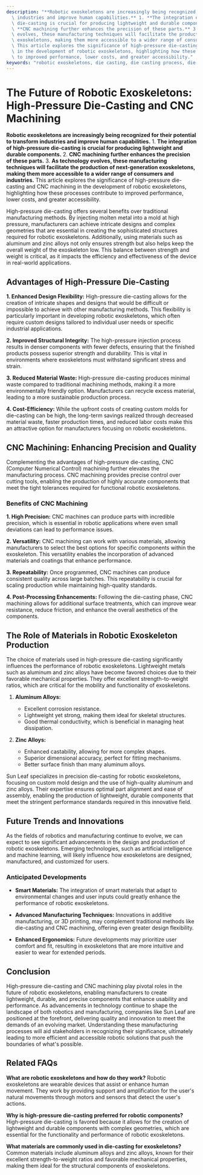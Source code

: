 ```yaml
---
description: "**Robotic exoskeletons are increasingly being recognized for their potential to transform\
  \ industries and improve human capabilities.** 1. **The integration of high-pressure\
  \ die-casting is crucial for producing lightweight and durable components.** 2.\
  \ **CNC machining further enhances the precision of these parts.** 3. **As technology\
  \ evolves, these manufacturing techniques will facilitate the production of next-generation\
  \ exoskeletons, making them more accessible to a wider range of consumers and industries.**\
  \ This article explores the significance of high-pressure die-casting and CNC machining\
  \ in the development of robotic exoskeletons, highlighting how these processes contribute\
  \ to improved performance, lower costs, and greater accessibility."
keywords: "robotic exoskeletons, die casting, die casting process, die-cast aluminum"
---
```

# The Future of Robotic Exoskeletons: High-Pressure Die-Casting and CNC Machining

**Robotic exoskeletons are increasingly being recognized for their potential to transform industries and improve human capabilities.** 1. **The integration of high-pressure die-casting is crucial for producing lightweight and durable components.** 2. **CNC machining further enhances the precision of these parts.** 3. **As technology evolves, these manufacturing techniques will facilitate the production of next-generation exoskeletons, making them more accessible to a wider range of consumers and industries.** This article explores the significance of high-pressure die-casting and CNC machining in the development of robotic exoskeletons, highlighting how these processes contribute to improved performance, lower costs, and greater accessibility.

High-pressure die-casting offers several benefits over traditional manufacturing methods. By injecting molten metal into a mold at high pressure, manufacturers can achieve intricate designs and complex geometries that are essential in creating the sophisticated structures required for robotic exoskeletons. Additionally, using materials such as aluminum and zinc alloys not only ensures strength but also helps keep the overall weight of the exoskeleton low. This balance between strength and weight is critical, as it impacts the efficiency and effectiveness of the device in real-world applications.

## Advantages of High-Pressure Die-Casting

**1. Enhanced Design Flexibility:**
High-pressure die-casting allows for the creation of intricate shapes and designs that would be difficult or impossible to achieve with other manufacturing methods. This flexibility is particularly important in developing robotic exoskeletons, which often require custom designs tailored to individual user needs or specific industrial applications.

**2. Improved Structural Integrity:**
The high-pressure injection process results in denser components with fewer defects, ensuring that the finished products possess superior strength and durability. This is vital in environments where exoskeletons must withstand significant stress and strain.

**3. Reduced Material Waste:**
High-pressure die-casting produces minimal waste compared to traditional machining methods, making it a more environmentally friendly option. Manufacturers can recycle excess material, leading to a more sustainable production process.

**4. Cost-Efficiency:**
While the upfront costs of creating custom molds for die-casting can be high, the long-term savings realized through decreased material waste, faster production times, and reduced labor costs make this an attractive option for manufacturers focusing on robotic exoskeletons.

## CNC Machining: Enhancing Precision and Quality

Complementing the advantages of high-pressure die-casting, CNC (Computer Numerical Control) machining further elevates the manufacturing process. CNC machining provides precise control over cutting tools, enabling the production of highly accurate components that meet the tight tolerances required for functional robotic exoskeletons.

### Benefits of CNC Machining

**1. High Precision:**
CNC machines can produce parts with incredible precision, which is essential in robotic applications where even small deviations can lead to performance issues.

**2. Versatility:**
CNC machining can work with various materials, allowing manufacturers to select the best options for specific components within the exoskeleton. This versatility enables the incorporation of advanced materials and coatings that enhance performance.

**3. Repeatability:**
Once programmed, CNC machines can produce consistent quality across large batches. This repeatability is crucial for scaling production while maintaining high-quality standards.

**4. Post-Processing Enhancements:**
Following the die-casting phase, CNC machining allows for additional surface treatments, which can improve wear resistance, reduce friction, and enhance the overall aesthetics of the components.

## The Role of Materials in Robotic Exoskeleton Production

The choice of materials used in high-pressure die-casting significantly influences the performance of robotic exoskeletons. Lightweight metals such as aluminum and zinc alloys have become favored choices due to their favorable mechanical properties. They offer excellent strength-to-weight ratios, which are critical for the mobility and functionality of exoskeletons.

1. **Aluminum Alloys:**
   - Excellent corrosion resistance.
   - Lightweight yet strong, making them ideal for skeletal structures.
   - Good thermal conductivity, which is beneficial in managing heat dissipation.

2. **Zinc Alloys:**
   - Enhanced castability, allowing for more complex shapes.
   - Superior dimensional accuracy, perfect for fitting mechanisms.
   - Better surface finish than many aluminum alloys.

Sun Leaf specializes in precision die-casting for robotic exoskeletons, focusing on custom mold design and the use of high-quality aluminum and zinc alloys. Their expertise ensures optimal part alignment and ease of assembly, enabling the production of lightweight, durable components that meet the stringent performance standards required in this innovative field.

## Future Trends and Innovations

As the fields of robotics and manufacturing continue to evolve, we can expect to see significant advancements in the design and production of robotic exoskeletons. Emerging technologies, such as artificial intelligence and machine learning, will likely influence how exoskeletons are designed, manufactured, and customized for users.

### Anticipated Developments

- **Smart Materials:**
  The integration of smart materials that adapt to environmental changes and user inputs could greatly enhance the performance of robotic exoskeletons.

- **Advanced Manufacturing Techniques:**
  Innovations in additive manufacturing, or 3D printing, may complement traditional methods like die-casting and CNC machining, offering even greater design flexibility.

- **Enhanced Ergonomics:**
  Future developments may prioritize user comfort and fit, resulting in exoskeletons that are more intuitive and easier to wear for extended periods.

## Conclusion

High-pressure die-casting and CNC machining play pivotal roles in the future of robotic exoskeletons, enabling manufacturers to create lightweight, durable, and precise components that enhance usability and performance. As advancements in technology continue to shape the landscape of both robotics and manufacturing, companies like Sun Leaf are positioned at the forefront, delivering quality and innovation to meet the demands of an evolving market. Understanding these manufacturing processes will aid stakeholders in recognizing their significance, ultimately leading to more efficient and accessible robotic solutions that push the boundaries of what's possible.

## Related FAQs

**What are robotic exoskeletons and how do they work?**
Robotic exoskeletons are wearable devices that assist or enhance human movement. They work by providing support and amplification for the user's natural movements through motors and sensors that detect the user's actions.

**Why is high-pressure die-casting preferred for robotic components?**
High-pressure die-casting is favored because it allows for the creation of lightweight and durable components with complex geometries, which are essential for the functionality and performance of robotic exoskeletons.

**What materials are commonly used in die-casting for exoskeletons?**
Common materials include aluminum alloys and zinc alloys, known for their excellent strength-to-weight ratios and favorable mechanical properties, making them ideal for the structural components of exoskeletons.

